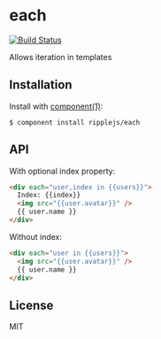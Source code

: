 
# each

[![Build Status](https://travis-ci.org/ripplejs/each.png?branch=master)](https://travis-ci.org/ripplejs/each)

  Allows iteration in templates

## Installation

  Install with [component(1)](http://component.io):

    $ component install ripplejs/each

## API

With optional index property:

```html
<div each="user,index in {{users}}">
  Index: {{index}}
  <img src="{{user.avatar}}" />
  {{ user.name }}
</div>
```

Without index:

```html
<div each="user in {{users}}">
  <img src="{{user.avatar}}" />
  {{ user.name }}
</div>
```

## License

  MIT
